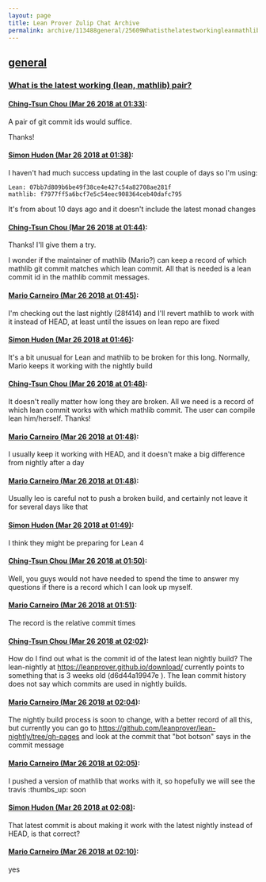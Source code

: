 ```yaml
---
layout: page
title: Lean Prover Zulip Chat Archive 
permalink: archive/113488general/25609Whatisthelatestworkingleanmathlibpair.html
---
```


## [general](index.html)
### [What is the latest working (lean, mathlib) pair?](25609Whatisthelatestworkingleanmathlibpair.html)

#### [Ching-Tsun Chou (Mar 26 2018 at 01:33)](https://leanprover.zulipchat.com/#narrow/stream/113488-general/topic/What%20is%20the%20latest%20working%20%28lean%2C%20mathlib%29%20pair%3F/near/124203602):
A pair of git commit ids would suffice.

Thanks!

#### [Simon Hudon (Mar 26 2018 at 01:38)](https://leanprover.zulipchat.com/#narrow/stream/113488-general/topic/What%20is%20the%20latest%20working%20%28lean%2C%20mathlib%29%20pair%3F/near/124203737):
I haven't had much success updating in the last couple of days so I'm using:

```
Lean: 07bb7d809b6be49f38ce4e427c54a82708ae281f 
mathlib: f7977ff5a6bcf7e5c54eec908364ceb40dafc795 
```

It's from about 10 days ago and it doesn't include the latest monad changes

#### [Ching-Tsun Chou (Mar 26 2018 at 01:44)](https://leanprover.zulipchat.com/#narrow/stream/113488-general/topic/What%20is%20the%20latest%20working%20%28lean%2C%20mathlib%29%20pair%3F/near/124203882):
Thanks!  I'll give them a try.

I wonder if the maintainer of mathlib (Mario?) can keep a record of which mathlib git commit matches which lean commit.  All that is needed is a lean commit id in the mathlib commit messages.

#### [Mario Carneiro (Mar 26 2018 at 01:45)](https://leanprover.zulipchat.com/#narrow/stream/113488-general/topic/What%20is%20the%20latest%20working%20%28lean%2C%20mathlib%29%20pair%3F/near/124203900):
I'm checking out the last nightly (28f414) and I'll revert mathlib to work with it instead of HEAD, at least until the issues on lean repo are fixed

#### [Simon Hudon (Mar 26 2018 at 01:46)](https://leanprover.zulipchat.com/#narrow/stream/113488-general/topic/What%20is%20the%20latest%20working%20%28lean%2C%20mathlib%29%20pair%3F/near/124203943):
It's a bit unusual for Lean and mathlib to be broken for this long. Normally, Mario keeps it working with the nightly build

#### [Ching-Tsun Chou (Mar 26 2018 at 01:48)](https://leanprover.zulipchat.com/#narrow/stream/113488-general/topic/What%20is%20the%20latest%20working%20%28lean%2C%20mathlib%29%20pair%3F/near/124203987):
It doesn't really matter how long they are broken.  All we need is a record of which lean commit works with which mathlib commit.  The user can compile lean him/herself.  Thanks!

#### [Mario Carneiro (Mar 26 2018 at 01:48)](https://leanprover.zulipchat.com/#narrow/stream/113488-general/topic/What%20is%20the%20latest%20working%20%28lean%2C%20mathlib%29%20pair%3F/near/124203991):
I usually keep it working with HEAD, and it doesn't make a big difference from nightly after a day

#### [Mario Carneiro (Mar 26 2018 at 01:48)](https://leanprover.zulipchat.com/#narrow/stream/113488-general/topic/What%20is%20the%20latest%20working%20%28lean%2C%20mathlib%29%20pair%3F/near/124203993):
Usually leo is careful not to push a broken build, and certainly not leave it for several days like that

#### [Simon Hudon (Mar 26 2018 at 01:49)](https://leanprover.zulipchat.com/#narrow/stream/113488-general/topic/What%20is%20the%20latest%20working%20%28lean%2C%20mathlib%29%20pair%3F/near/124204003):
I think they might be preparing for Lean 4

#### [Ching-Tsun Chou (Mar 26 2018 at 01:50)](https://leanprover.zulipchat.com/#narrow/stream/113488-general/topic/What%20is%20the%20latest%20working%20%28lean%2C%20mathlib%29%20pair%3F/near/124204046):
Well, you guys would not have needed to spend the time to answer my questions if there is a record which I can look up myself.

#### [Mario Carneiro (Mar 26 2018 at 01:51)](https://leanprover.zulipchat.com/#narrow/stream/113488-general/topic/What%20is%20the%20latest%20working%20%28lean%2C%20mathlib%29%20pair%3F/near/124204054):
The record is the relative commit times

#### [Ching-Tsun Chou (Mar 26 2018 at 02:02)](https://leanprover.zulipchat.com/#narrow/stream/113488-general/topic/What%20is%20the%20latest%20working%20%28lean%2C%20mathlib%29%20pair%3F/near/124204367):
How do I find out what is the commit id of the latest lean nightly build?  The lean-nightly at https://leanprover.github.io/download/ currently points to something that is 3 weeks old (d6d44a19947e ).  The lean commit history does not say which commits are used in nightly builds.

#### [Mario Carneiro (Mar 26 2018 at 02:04)](https://leanprover.zulipchat.com/#narrow/stream/113488-general/topic/What%20is%20the%20latest%20working%20%28lean%2C%20mathlib%29%20pair%3F/near/124204414):
The nightly build process is soon to change, with a better record of all this, but currently you can go to https://github.com/leanprover/lean-nightly/tree/gh-pages and look at the commit that "bot botson" says in the commit message

#### [Mario Carneiro (Mar 26 2018 at 02:05)](https://leanprover.zulipchat.com/#narrow/stream/113488-general/topic/What%20is%20the%20latest%20working%20%28lean%2C%20mathlib%29%20pair%3F/near/124204420):
I pushed a version of mathlib that works with it, so hopefully we will see the travis :thumbs_up: soon

#### [Simon Hudon (Mar 26 2018 at 02:08)](https://leanprover.zulipchat.com/#narrow/stream/113488-general/topic/What%20is%20the%20latest%20working%20%28lean%2C%20mathlib%29%20pair%3F/near/124204513):
That latest commit is about making it work with the latest nightly instead of HEAD, is that correct?

#### [Mario Carneiro (Mar 26 2018 at 02:10)](https://leanprover.zulipchat.com/#narrow/stream/113488-general/topic/What%20is%20the%20latest%20working%20%28lean%2C%20mathlib%29%20pair%3F/near/124204564):
yes

